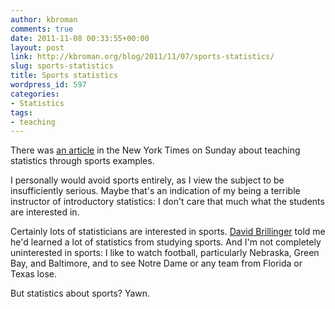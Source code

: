 ```yaml
---
author: kbroman
comments: true
date: 2011-11-08 00:33:55+00:00
layout: post
link: http://kbroman.org/blog/2011/11/07/sports-statistics/
slug: sports-statistics
title: Sports statistics
wordpress_id: 597
categories:
- Statistics
tags:
- teaching
---
```


There was [an article](http://www.nytimes.com/2011/11/06/education/edlife/at-moneyball-u-what-are-the-odds.html) in the New York Times on Sunday about teaching statistics through sports examples.

I personally would avoid sports entirely, as I view the subject to be insufficiently serious.  Maybe that's an indication of my being a terrible instructor of introductory statistics: I don't care that much what the students are interested in.

Certainly lots of statisticians are interested in sports.  [David Brillinger](http://www.stat.berkeley.edu/~brill/) told me he'd learned a lot of statistics from studying sports.  And I'm not completely uninterested in sports: I like to watch football, particularly Nebraska, Green Bay, and Baltimore, and to see Notre Dame or any team from Florida or Texas lose.

But statistics about sports?  Yawn.
